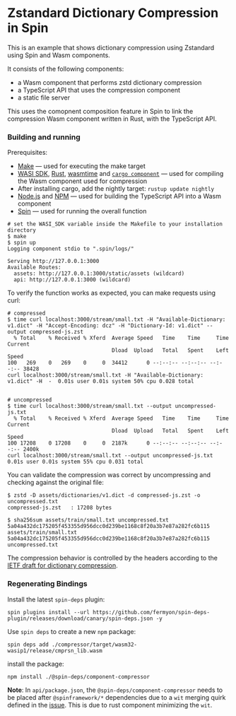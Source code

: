 # Zstandard Dictionary Compression in Spin

This is an example that shows dictionary compression using Zstandard using Spin and Wasm components.

It consists of the following components:

* a Wasm component that performs zstd dictionary compression
* a TypeScript API that uses the compression component 
* a static file server

This uses the comopnent composition feature in Spin to link the compression Wasm component written in Rust, with the
TypeScript API.


### Building and running

Prerequisites:

* [Make](https://www.gnu.org/software/make/) — used for executing the make target
* [WASI SDK](https://github.com/WebAssembly/wasi-sdk), [Rust](https://www.rust-lang.org/tools/install), [wasmtime](https://wasmtime.dev/) and [`cargo component`](https://github.com/bytecodealliance/cargo-component)  — used for compiling the Wasm component used for compression
* After installing cargo, add the nightly target: `rustup update nightly`
* [Node.js](https://nodejs.org/en) and [NPM](https://www.npmjs.com/) — used for building the TypeScript API into a Wasm component
* [Spin](https://github.com/fermyon/spin) — used for running the overall function

```
# set the WASI_SDK variable inside the Makefile to your installation directory
$ make
$ spin up
Logging component stdio to ".spin/logs/"

Serving http://127.0.0.1:3000
Available Routes:
  assets: http://127.0.0.1:3000/static/assets (wildcard)
  api: http://127.0.0.1:3000 (wildcard)
```

To verify the function works as expected, you can make requests using curl:

```
# compressed
$ time curl localhost:3000/stream/small.txt -H "Available-Dictionary: v1.dict" -H "Accept-Encoding: dcz" -H "Dictionary-Id: v1.dict" --output compressed-js.zst
  % Total    % Received % Xferd  Average Speed   Time    Time     Time  Current
                                 Dload  Upload   Total   Spent    Left  Speed
100   269    0   269    0     0  34412      0 --:--:-- --:--:-- --:--:-- 38428
curl localhost:3000/stream/small.txt -H "Available-Dictionary: v1.dict" -H  -  0.01s user 0.01s system 50% cpu 0.028 total


# uncompressed
$ time curl localhost:3000/stream/small.txt --output uncompressed-js.txt
  % Total    % Received % Xferd  Average Speed   Time    Time     Time  Current
                                 Dload  Upload   Total   Spent    Left  Speed
100 17208    0 17208    0     0  2187k      0 --:--:-- --:--:-- --:--:-- 2400k
curl localhost:3000/stream/small.txt --output uncompressed-js.txt  0.01s user 0.01s system 55% cpu 0.031 total
```

You can validate the compression was correct by uncompressing and checking against the original file:

```
$ zstd -D assets/dictionaries/v1.dict -d compressed-js.zst -o uncompressed.txt
compressed-js.zst   : 17208 bytes

$ sha256sum assets/train/small.txt uncompressed.txt
5a04a432dc175205f453355d956dcc0d239be1168c8f20a3b7e87a282fc6b115  assets/train/small.txt
5a04a432dc175205f453355d956dcc0d239be1168c8f20a3b7e87a282fc6b115  uncompressed.txt
```

The compression behavior is controlled by the headers according to the [IETF draft for dictionary compression](https://datatracker.ietf.org/doc/html/draft-ietf-httpbis-compression-dictionary-19).

### Regenerating Bindings

Install the latest `spin-deps` plugin:

```console
spin plugins install --url https://github.com/fermyon/spin-deps-plugin/releases/download/canary/spin-deps.json -y
```

Use `spin deps` to create a new `npm` package:

```console
spin deps add ./compressor/target/wasm32-wasip1/release/cmprsn_lib.wasm 
```

install the package:

```console
npm install ./@spin-deps/component-compressor
```

**Note**: In `api/package.json`, the `@spin-deps/component-compressor` needs to be placed after `@spinframework/*` dependencies due to a `wit` merging quirk defined in the [issue](https://github.com/bytecodealliance/wasm-tools/issues/1897). This is due to rust component minimizing the `wit`. 